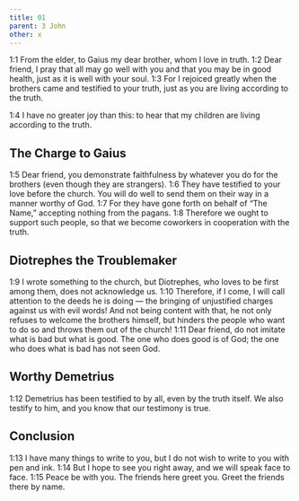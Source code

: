 ```yaml
---
title: 01
parent: 3 John
other: x
---
```


<a name="1:1">1:1</a> From the elder, to Gaius my dear brother, whom I love in truth. <a name="1:2">1:2</a> Dear friend, I pray that all may go well with you and that you may be in good health, just as it is well with your soul. <a name="1:3">1:3</a> For I rejoiced greatly when the brothers came and testified to your truth, just as you are living according to the truth.

<a name="1:4">1:4</a> I have no greater joy than this: to hear that my children are living according to the truth.

## The Charge to Gaius

<a name="1:5">1:5</a> Dear friend, you demonstrate faithfulness by whatever you do for the brothers (even though they are strangers). <a name="1:6">1:6</a> They have testified to your love before the church. You will do well to send them on their way in a manner worthy of God. <a name="1:7">1:7</a> For they have gone forth on behalf of “The Name,” accepting nothing from the pagans. <a name="1:8">1:8</a> Therefore we ought to support such people, so that we become coworkers in cooperation with the truth.

## Diotrephes the Troublemaker

<a name="1:9">1:9</a> I wrote something to the church, but Diotrephes, who loves to be first among them, does not acknowledge us. <a name="1:10">1:10</a> Therefore, if I come, I will call attention to the deeds he is doing — the bringing of unjustified charges against us with evil words! And not being content with that, he not only refuses to welcome the brothers himself, but hinders the people who want to do so and throws them out of the church! <a name="1:11">1:11</a> Dear friend, do not imitate what is bad but what is good. The one who does good is of God; the one who does what is bad has not seen God.

## Worthy Demetrius

<a name="1:12">1:12</a> Demetrius has been testified to by all, even by the truth itself. We also testify to him, and you know that our testimony is true.

## Conclusion

<a name="1:13">1:13</a> I have many things to write to you, but I do not wish to write to you with pen and ink. <a name="1:14">1:14</a> But I hope to see you right away, and we will speak face to face. <a name="1:15">1:15</a> Peace be with you. The friends here greet you. Greet the friends there by name.
